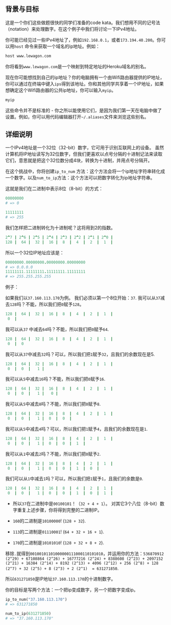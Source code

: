 ## 背景与目标

这是一个你们这些做题很快的同学们准备的code kata。我们想用不同的记号法（notation）来处理数字。在这个例子中我们将讨论一下IPv4地址。

你可能已经见过一些IPv4地址了，例如`192.168.0.1`，或者`173.194.40.200`。你可以用`host` 命令来获取一个域名的ip地址。例如：

```bash
host www.lewagon.com
```

你将看到`www.lewagon.com`是一个映射到特定地址的Heroku域名的别名。

现在你可能想找到自己的ip地址？你的电脑拥有一个由Wifi路由器提供的IP地址，你可以通过在终端中键入`ips`得到该地址。你和其他同学共享着一个IP地址，如果想确定这个Wifi路由器的公共ip地址，你可以输入`myip`。

```bash
myip
```

这些命令并不是标准的 - 你之所以能使用它们，是因为我们第一天在电脑中做了设置。例如，你可以用代码编辑器打开`~/.aliases`文件来浏览这些别名。

## 详细说明

一个IPv4地址是一个32位（32-bit）数字，它可用于识别互联网上的设备。
虽然计算机将IP地址读写为32位数字，但我们更喜欢以点号分隔的十进制记法来读取它们，意思就是把这个32位数分成4块，转换为十进制，并用点号分隔开。

在这个挑战中，你将创建`ip_to_num` 方法：这个方法会将一个ip地址字符串转化成一个数字。以及`num_to_ip`方法：这个方法可以把数字转化为ip地址字符串。

这就是我们在二进制中表示8位（8-bit）的方式：

```ruby
00000000
# => 0

11111111
# => 255
```

我们怎样把二进制转化为十进制呢？这将用到2的指数。

```ruby
2^7 | 2^6 | 2^5 | 2^4 | 2^3 | 2^2 | 2^1 | 2^0 |
128 |  64 |  32 |  16 |  8  |  4  |  2  |  1  |
```

所以一个32位IP地址应该是：
```ruby
00000000.00000000.00000000.00000000
# => 0.0.0.0
11111111.11111111.11111111.11111111
# => 255.255.255.255
```

例子：

如果我们以`37.160.113.170`为例。
我们必须以第一个8位开始：`37`.
我可以从`37`减去`128`吗？不能，所以我们把`0`赋予`128`。

```ruby
128 |  64 |  32 |  16 |  8  |  4  |  2  |  1  |
 0  |
```
我可以从`37` 中减去`64`吗？不能，所以我们把`0`赋予`64`.

```ruby
128 |  64 |  32 |  16 |  8  |  4  |  2  |  1  |
 0  |  0
```
我可以从`37`中减去`32`吗？可以，所以我们把`1`赋予`32`，且我们的余数现在是5.

```ruby
128 |  64 |  32 |  16 |  8  |  4  |  2  |  1  |
 0  |  0  |   1 |
```
我可以从`5`中减去`16`吗？不能，所以我们把`0`赋予`16`.

```ruby
128 |  64 |  32 |  16 |  8  |  4  |  2  |  1  |
 0  |  0  |   1 |   0 |
```
我可以从`5`中减去`8`吗？不能，所以我们把`0`赋予`8`.

```ruby
128 |  64 |  32 |  16 |  8  |  4  |  2  |  1  |
 0  |  0  |   1 |  0  |  0  |
```
我可以从`5`中减去`4`吗？可以，所以我们把`1`赋予`4`，且我们的余数现在是`1`.

```ruby
128 |  64 |  32 |  16 |  8  |  4  |  2  |  1  |
 0  |  0  |   1 |  0  |  0  |  1  |
```
我可以从`1`中减去`2`吗？不能，所以我们把`0`赋予`2`.

```ruby
128 |  64 |  32 |  16 |  8  |  4  |  2  |  1  |
 0  |  0  |   1 |  0  |  0  |  1  |  0  |
```
我们可以从`1`中减去`1`吗？可以，所以我们把`1`赋予`1`，且我们的余数是`0`.

```ruby
128 |  64 |  32 |  16 |  8  |  4  |  2  |  1  |
 0  |  0  |   1 |  0  |  0  |  1  |  0  |  1  |
```
- 所以`37`在二进制中是`00100101`！（`32 + 4 + 1`）。
对其它3个八位（8-bit）数字重复上述步骤，你将得到完整的二进制IP。

- `160`的二进制是`10100000`! (`128 + 32`).
- `113`的二进制是`01110001`! (`64 + 32 + 16 + 1`).
- `170`的二进制是`10101010`! (`128 + 32 + 8 + 2`).

移除`.`就得到`00100101101000000111000110101010`，并运用你的方法：`536870912 (2^29) + 67108864 (2^26) + 16777216 (2^24) + 8388608 (2^23) + 2097152 (2^21) + 16384 (2^14) + 8192 (2^13) + 4096 (2^12) + 256 (2^8) + 128 (2^7) + 32 (2^5) + 8 (2^3) + 2 (2^1)  = 631271850`.

所以```631271850```是IP地址```37.160.113.170```的十进制数字。

你的目标是写两个方法：一个把ip变成数字，另一个把数字变成ip。

```ruby
ip_to_num("37.160.113.170")
# => 631271850

num_to_ip(631271850)
# => "37.160.113.170"
```
